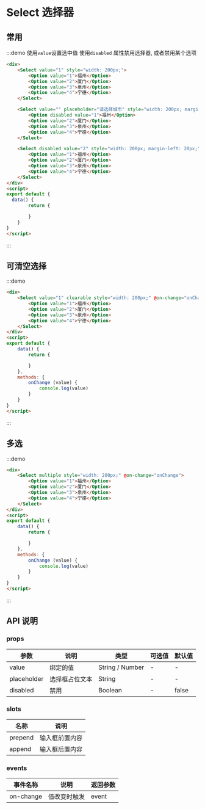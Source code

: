 <script>
    export default {
        data() {
            return {

            }
        },
        methods: {
            onChange (value) {
                console.log(value)
            }
        },
        mounted() {

        }
    }
</script>

# Select 选择器

## 常用

:::demo 使用`value`设置选中值 使用`disabled` 属性禁用选择器, 或者禁用某个选项

```html
<div>
    <Select value="1" style="width: 200px;">
        <Option value="1">福州</Option>
        <Option value="2">厦门</Option>
        <Option value="3">泉州</Option>
        <Option value="4">宁德</Option>
    </Select>

    <Select value="" placeholder="请选择城市" style="width: 200px; margin-left: 20px;">
        <Option disabled value="1">福州</Option>
        <Option value="2">厦门</Option>
        <Option value="3">泉州</Option>
        <Option value="4">宁德</Option>
    </Select>

    <Select disabled value="2" style="width: 200px; margin-left: 20px;">
        <Option value="1">福州</Option>
        <Option value="2">厦门</Option>
        <Option value="3">泉州</Option>
        <Option value="4">宁德</Option>
    </Select>
</div>
<script>
export default {
  data() {
        return {

        }
    }
}
</script>
```

:::

## 可清空选择

:::demo

```html
<div>
    <Select value="1" clearable style="width: 200px;" @on-change="onChange">
        <Option value="1">福州</Option>
        <Option value="2">厦门</Option>
        <Option value="3">泉州</Option>
        <Option value="4">宁德</Option>
    </Select>
</div>
<script>
export default {
    data() {
        return {

        }
    },
    methods: {
        onChange (value) {
            console.log(value)
        }
    }
}
</script>
```

:::


## 多选

:::demo

```html
<div>
    <Select multiple style="width: 200px;" @on-change="onChange">
        <Option value="1">福州</Option>
        <Option value="2">厦门</Option>
        <Option value="3">泉州</Option>
        <Option value="4">宁德</Option>
    </Select>
</div>
<script>
export default {
    data() {
        return {

        }
    },
    methods: {
        onChange (value) {
            console.log(value)
        }
    }
}
</script>
```

:::




## API 说明

### props

| 参数        | 说明                   | 类型            | 可选值 | 默认值 |
| ----------- | ---------------------- | --------------- | ------ | ------ |
| value       | 绑定的值               | String / Number | -      | -      |
| placeholder | 选择框占位文本         | String          | -      | -      |
| disabled    | 禁用             | Boolean         | -      | false  |

### slots

| 名称        | 说明                   |
| ----------- | ---------------------- |
| prepend | 输入框前置内容 |
| append | 输入框后置内容 |

### events

| 事件名称        | 说明                   | 返回参数  |
| ----------- | ---------------------- | ------------------ |
| on-change | 值改变时触发 | event |
